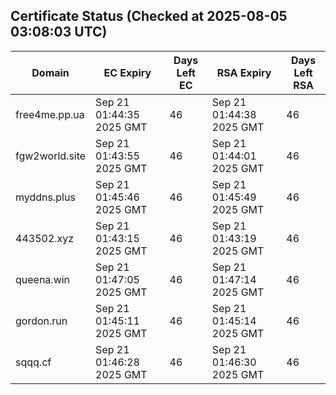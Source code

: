 ## Certificate Status (Checked at 2025-08-05 03:08:03 UTC)
| Domain | EC Expiry | Days Left EC | RSA Expiry | Days Left RSA |
|--------|-----------|-------------|------------|--------------|
| free4me.pp.ua | Sep 21 01:44:35 2025 GMT | 46 | Sep 21 01:44:38 2025 GMT | 46 |
| fgw2world.site | Sep 21 01:43:55 2025 GMT | 46 | Sep 21 01:44:01 2025 GMT | 46 |
| myddns.plus | Sep 21 01:45:46 2025 GMT | 46 | Sep 21 01:45:49 2025 GMT | 46 |
| 443502.xyz | Sep 21 01:43:15 2025 GMT | 46 | Sep 21 01:43:19 2025 GMT | 46 |
| queena.win | Sep 21 01:47:05 2025 GMT | 46 | Sep 21 01:47:14 2025 GMT | 46 |
| gordon.run | Sep 21 01:45:11 2025 GMT | 46 | Sep 21 01:45:14 2025 GMT | 46 |
| sqqq.cf | Sep 21 01:46:28 2025 GMT | 46 | Sep 21 01:46:30 2025 GMT | 46 |
